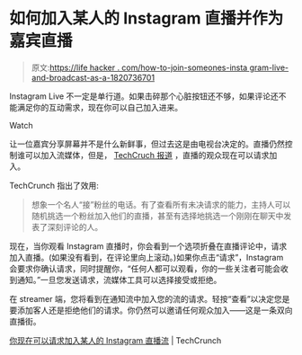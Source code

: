 # 如何加入某人的 Instagram 直播并作为嘉宾直播

> 原文:[https://life hacker . com/how-to-join-someones-insta gram-live-and-broadcast-as-a-1820736701](https://lifehacker.com/how-to-join-someones-instagram-live-and-broadcast-as-a-1820736701)

Instagram Live 不一定是单行道。如果击碎那个心脏按钮还不够，如果评论还不能满足你的互动需求，现在你可以自己加入进来。

Watch

让一位嘉宾分享屏幕并不是什么新鲜事，但过去这是由电视台决定的。直播仍然控制谁可以加入流媒体，但是， [TechCruch 报道](https://techcrunch.com/2017/11/21/you-can-now-request-to-join-someones-instagram-live-stream/?ncid=rss) ，直播的观众现在可以请求加入。

TechCrunch 指出了效用:

> 想象一个名人“接”粉丝的电话。有了查看所有未决请求的能力，主持人可以随机挑选一个粉丝加入他们的直播，甚至有选择地挑选一个刚刚在聊天中发表了深刻评论的人。

现在，当你观看 Instagram 直播时，你会看到一个选项折叠在直播评论中，请求加入直播。(如果没有看到，在评论里向上滚动。)如果你点击“请求”，Instagram 会要求你确认请求，同时提醒你，“任何人都可以观看，你的一些关注者可能会收到通知。”一旦您发送请求，流媒体工具可以选择接受或拒绝。

在 streamer 端，您将看到在通知流中加入您的流的请求。轻按“查看”以决定您是要添加客人还是拒绝他们的请求。你仍然可以邀请任何观众加入——这是一条双向直播街。

[你现在可以请求加入某人的 Instagram 直播流](https://techcrunch.com/2017/11/21/you-can-now-request-to-join-someones-instagram-live-stream/?ncid=rss) | TechCrunch